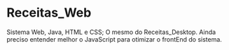 # Receitas_Web

Sistema Web, Java, HTML e CSS; O mesmo do Receitas_Desktop.
Ainda preciso entender melhor o JavaScript para otimizar o frontEnd do sistema.
